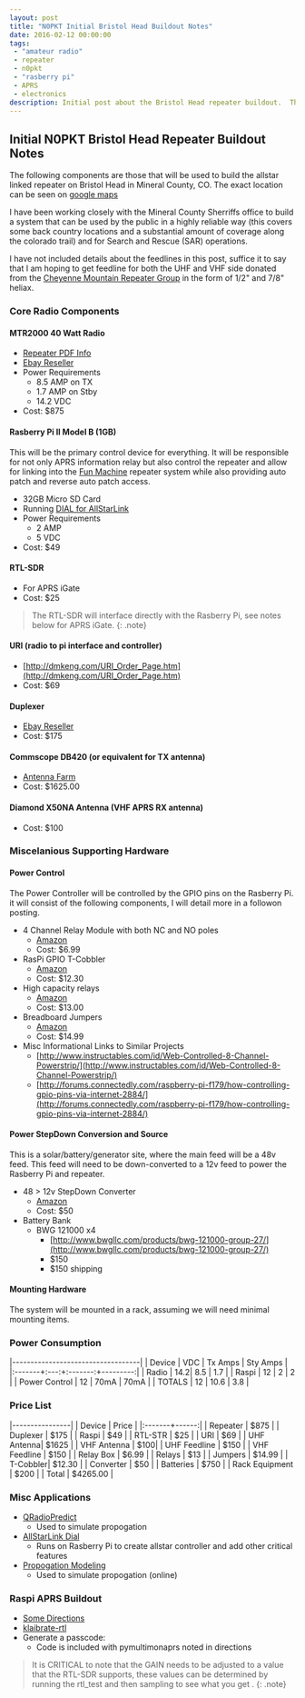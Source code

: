```yaml
---
layout: post
title: "N0PKT Initial Bristol Head Buildout Notes"
date: 2016-02-12 00:00:00
tags: 
 - "amateur radio"
 - repeater
 - n0pkt
 - "rasberry pi"
 - APRS
 - electronics
description: Initial post about the Bristol Head repeater buildout.  This is the basic hardware list and links to more information.
---
```


## Initial N0PKT Bristol Head Repeater Buildout Notes

The following components are those that will be used to build the allstar linked repeater on Bristol Head in Mineral County, CO.  The exact location can be seen on [google maps](https://goo.gl/dv2Wdv)

I have been working closely with the Mineral County Sherriffs office to build a system that can be used by the public in a highly reliable way (this covers some back country locations and a substantial amount of coverage along the colorado trail) and for Search and Rescue (SAR) operations.

I have not included details about the feedlines in this post, suffice it to say that I am hoping to get feedline for both the UHF and VHF side donated from the [Cheyenne Mountain Repeater Group](http://www.cmrg.org) in the form of 1/2" and 7/8" heliax.

### Core Radio Components

#### MTR2000 40 Watt Radio
* [Repeater PDF Info](http://www.repeater-builder.com/motorola/mtr2k/pdf/mtr2000-vhf-uhf-catsheet.pdf)
* [Ebay Reseller](http://www.ebay.com/itm/Motorola-MTR2000-UHF-40-Watts-403-470-Mhz-HAM-GR1225-/191157286287?hash=item2c81dcb58f:g:ZysAAOSwCQNWfxIJ)
* Power Requirements
    - 8.5 AMP on TX
    - 1.7 AMP on Stby
    - 14.2 VDC
* Cost: $875

#### Rasberry Pi II Model B (1GB)
This will be the primary control device for everything.  It will be responsible for not only APRS information relay but also control the repeater and allow for linking into the [Fun Machine](http://www.k0jsc.com) repeater system while also providing auto patch and reverse auto patch access.

* 32GB Micro SD Card
* Running [DIAL for AllStarLink](https://goo.gl/zGZ8I8)
* Power Requirements
   - 2 AMP
   - 5 VDC
* Cost: $49
 
#### RTL-SDR
* For APRS iGate
* Cost: $25
 
 >The RTL-SDR will interface directly with the Rasberry Pi, see notes below for APRS iGate.
 {: .note}

#### URI (radio to pi interface and controller)
* [http://dmkeng.com/URI_Order_Page.htm](http://dmkeng.com/URI_Order_Page.htm)
* Cost: $69

#### Duplexer
* [Ebay Reseller](http://www.ebay.com/itm/UHF-6-CAVITY-DUPLEXER-for-radio-repeater-N-connector-SQ-/221370208031?hash=item338ab14f1f:g:MZcAAOSw~bFWFabO)
* Cost: $175

#### Commscope DB420 (or equivalent for TX antenna)
* [Antenna Farm](http://www.theantennafarm.com/catalog/commscope-db420-b-4271.html)
* Cost: $1625.00

#### Diamond X50NA Antenna (VHF APRS RX antenna)
* Cost: $100


### Miscelanious Supporting Hardware

#### Power Control
The Power Controller will be controlled by the GPIO pins on the Rasberry Pi.  it will consist of the following components, I will detail more in a followon posting.

* 4 Channel Relay Module with both NC and NO poles
    - [Amazon](http://amzn.com/B00KTEN3TM)
    - Cost: $6.99
* RasPi GPIO T-Cobbler
    - [Amazon](http://amzn.com/B00Q1T7728)
    - Cost: $12.30
* High capacity relays
    - [Amazon](http://amzn.com/B017VDI0GY)
    - Cost: $13.00
* Breadboard Jumpers
    - [Amazon](http://amzn.com/B00M5WLZDW)
    - Cost: $14.99
* Misc Informational Links to Similar Projects
    - [http://www.instructables.com/id/Web-Controlled-8-Channel-Powerstrip/](http://www.instructables.com/id/Web-Controlled-8-Channel-Powerstrip/)
    - [http://forums.connectedly.com/raspberry-pi-f179/how-controlling-gpio-pins-via-internet-2884/](http://forums.connectedly.com/raspberry-pi-f179/how-controlling-gpio-pins-via-internet-2884/)
 
#### Power StepDown Conversion and Source
This is a solar/battery/generator site, where the main feed will be a 48v feed.  This feed will need to be down-converted to a 12v feed to power the Rasberry Pi and repeater.

* 48 > 12v StepDown Converter
    - [Amazon](http://amzn.com/B015VYE546)
    - Cost: $50
* Battery Bank
    - BWG 121000 x4
        + [http://www.bwgllc.com/products/bwg-121000-group-27/](http://www.bwgllc.com/products/bwg-121000-group-27/)
        + $150
        + $150 shipping

#### Mounting Hardware
The system will be mounted in a rack, assuming we will need minimal mounting items.

### Power Consumption

|-----------------------------------|
| Device | VDC | Tx Amps | Sty Amps |
|:-------+:---:+:-------:+---------:|
| Radio  | 14.2|       8.5      | 1.7      |
| Raspi  | 12  | 2       | 2        |
| Power Control | 12 | 70mA | 70mA  |
| TOTALS | 12  |  10.6 | 3.8 |

### Price List

|----------------|
| Device | Price |
|:-------+------:|
| Repeater  | $875  |
| Duplexer | $175 |
| Raspi  | $49   | 
| RTL-STR | $25   |
| URI    | $69   |
| UHF Antenna| $1625 |
| VHF Antenna | $100|
| UHF Feedline | $150 |
| VHF Feedline | $150 |
| Relay Box | $6.99 |
| Relays | $13 |
| Jumpers | $14.99 |
| T-Cobbler| $12.30 |
| Converter | $50 | 
| Batteries | $750 |
| Rack Equipment | $200 |
| Total | $4265.00 |

### Misc Applications
* [QRadioPredict](https://github.com/kantooon/qradiopredict)
    - Used to simulate propogation 
* [AllStarLink Dial](https://goo.gl/zGZ8I8)
    - Runs on Rasberry Pi to create allstar controller and add other critical features
* [Propogation Modeling](http://www.ve2dbe.com/)
    - Used to simulate propogation (online)

### Raspi APRS Buildout
* [Some Directions](http://sq7mru.blogspot.co.nz/2013/08/aprs-igate-rx-z-tunera-dvb-t.html)
* [klaibrate-rtl](https://github.com/asdil12/kalibrate-rtl.git)
* Generate a passcode:
    - Code is included with pymultimonaprs noted in directions
 
 >It is CRITICAL to note that the GAIN needs to be adjusted to a value that the RTL-SDR supports, these values can be determined by running the rtl_test and then sampling to see what you get .
 {: .note}